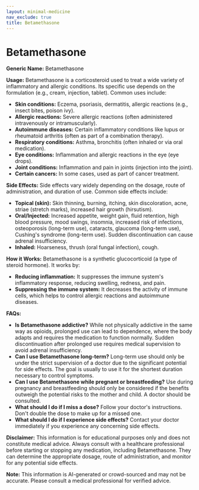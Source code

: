 ```yaml
---
layout: minimal-medicine
nav_exclude: true
title: Betamethasone
---
```


# Betamethasone

**Generic Name:** Betamethasone

**Usage:** Betamethasone is a corticosteroid used to treat a wide variety of inflammatory and allergic conditions.  Its specific use depends on the formulation (e.g., cream, injection, tablet).  Common uses include:

* **Skin conditions:**  Eczema, psoriasis, dermatitis, allergic reactions (e.g., insect bites, poison ivy).
* **Allergic reactions:**  Severe allergic reactions (often administered intravenously or intramuscularly).
* **Autoimmune diseases:**  Certain inflammatory conditions like lupus or rheumatoid arthritis (often as part of a combination therapy).
* **Respiratory conditions:**  Asthma, bronchitis (often inhaled or via oral medication).
* **Eye conditions:**  Inflammation and allergic reactions in the eye (eye drops).
* **Joint conditions:**  Inflammation and pain in joints (injection into the joint).
* **Certain cancers:**  In some cases, used as part of cancer treatment.


**Side Effects:**  Side effects vary widely depending on the dosage, route of administration, and duration of use.  Common side effects include:

* **Topical (skin):** Skin thinning, burning, itching, skin discoloration, acne, striae (stretch marks), increased hair growth (hirsutism).
* **Oral/Injected:** Increased appetite, weight gain, fluid retention, high blood pressure, mood swings, insomnia, increased risk of infections, osteoporosis (long-term use), cataracts, glaucoma (long-term use), Cushing's syndrome (long-term use).  Sudden discontinuation can cause adrenal insufficiency.
* **Inhaled:** Hoarseness, thrush (oral fungal infection), cough.


**How it Works:** Betamethasone is a synthetic glucocorticoid (a type of steroid hormone). It works by:

* **Reducing inflammation:** It suppresses the immune system's inflammatory response, reducing swelling, redness, and pain.
* **Suppressing the immune system:** It decreases the activity of immune cells, which helps to control allergic reactions and autoimmune diseases.


**FAQs:**

* **Is Betamethasone addictive?**  While not physically addictive in the same way as opioids, prolonged use can lead to dependence, where the body adapts and requires the medication to function normally.  Sudden discontinuation after prolonged use requires medical supervision to avoid adrenal insufficiency.
* **Can I use Betamethasone long-term?**  Long-term use should only be under the strict supervision of a doctor due to the significant potential for side effects.  The goal is usually to use it for the shortest duration necessary to control symptoms.
* **Can I use Betamethasone while pregnant or breastfeeding?**  Use during pregnancy and breastfeeding should only be considered if the benefits outweigh the potential risks to the mother and child.  A doctor should be consulted.
* **What should I do if I miss a dose?**  Follow your doctor's instructions.  Don't double the dose to make up for a missed one.
* **What should I do if I experience side effects?**  Contact your doctor immediately if you experience any concerning side effects.


**Disclaimer:** This information is for educational purposes only and does not constitute medical advice.  Always consult with a healthcare professional before starting or stopping any medication, including Betamethasone.  They can determine the appropriate dosage, route of administration, and monitor for any potential side effects.


**Note:** This information is AI-generated or crowd-sourced and may not be accurate. Please consult a medical professional for verified advice.